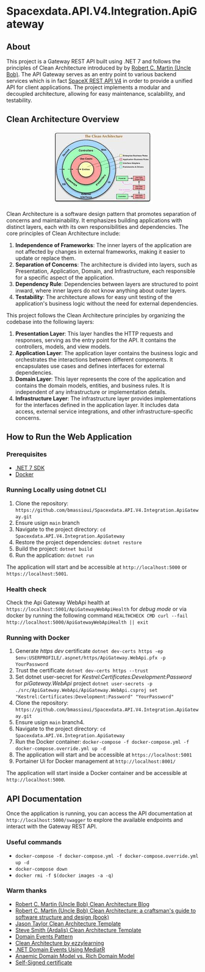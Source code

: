 # Spacexdata.API.V4.Integration.ApiGateway

## About
This project is a Gateway REST API built using .NET 7 and follows the principles of Clean Architecture introduced by by [Robert C. Martin (Uncle Bob)](https://blog.cleancoder.com/uncle-bob/2012/08/13/the-clean-architecture.html). The API Gateway serves as an entry point to various backend services which is in fact [SpaceX REST API V4](https://api.spacexdata.com/latest) in order to provide a unified API for client applications. The project implements a modular and decoupled architecture, allowing for easy maintenance, scalability, and testability.

## Clean Architecture Overview
<div style="text-align:center">
    <img alt="Clean Architecture" src="./documentation/clean_architecture.jpg" />
</div>

Clean Architecture is a software design pattern that promotes separation of concerns and maintainability. It emphasizes building applications with distinct layers, each with its own responsibilities and dependencies. The core principles of Clean Architecture include:

1. **Independence of Frameworks**: The inner layers of the application are not affected by changes in external frameworks, making it easier to update or replace them.
2. **Separation of Concerns**: The architecture is divided into layers, such as Presentation, Application, Domain, and Infrastructure, each responsible for a specific aspect of the application.
3. **Dependency Rule**: Dependencies between layers are structured to point inward, where inner layers do not know anything about outer layers.
4. **Testability**: The architecture allows for easy unit testing of the application's business logic without the need for external dependencies.

This project follows the Clean Architecture principles by organizing the codebase into the following layers:

1. **Presentation Layer**: This layer handles the HTTP requests and responses, serving as the entry point for the API. It contains the controllers, models, and view models.
2. **Application Layer**: The application layer contains the business logic and orchestrates the interactions between different components. It encapsulates use cases and defines interfaces for external dependencies.
3. **Domain Layer**: This layer represents the core of the application and contains the domain models, entities, and business rules. It is independent of any infrastructure or implementation details.
4. **Infrastructure Layer**: The infrastructure layer provides implementations for the interfaces defined in the application layer. It includes data access, external service integrations, and other infrastructure-specific concerns.

## How to Run the Web Application

### Prerequisites
- [.NET 7 SDK](https://dotnet.microsoft.com/download/dotnet/7.0)
- [Docker](https://www.docker.com/products/docker-desktop)

### Running Locally using dotnet CLI
1. Clone the repository: `https://github.com/bmassioui/Spacexdata.API.V4.Integration.ApiGateway.git`
2. Ensure usign `main` branch
3. Navigate to the project directory: `cd Spacexdata.API.V4.Integration.ApiGateway`
4. Restore the project dependencies: `dotnet restore`
5. Build the project: `dotnet build`
6. Run the application: `dotnet run`

The application will start and be accessible at `http://localhost:5000` or `https://localhost:5001`.

### Health check
Check the Api Gateway WebApi health at `https://localhost:5001/ApiGatewayWebApiHealth` for *debug mode* or via docker by running the following command `HEALTHCHECK CMD curl --fail http://localhost:5000/ApiGatewayWebApiHealth || exit`

### Running with Docker
1. Generate *https* *dev* certificate `dotnet dev-certs https -ep $env:USERPROFILE/.aspnet/https/ApiGateway.WebApi.pfx -p YourPassword`
2. Trust the certificate `dotnet dev-certs https --trust`
3. Set dotnet user-secret for *Kestrel:Certificates:Development:Password* for *piGateway.WebApi* project  `dotnet user-secrets -p ./src/ApiGateway.WebApi/ApiGateway.WebApi.csproj set "Kestrel:Certificates:Development:Password" "YourPassword"`
4. Clone the repository: `https://github.com/bmassioui/Spacexdata.API.V4.Integration.ApiGateway.git`
5. Ensure usign `main` branch4. 
6. Navigate to the project directory: `cd Spacexdata.API.V4.Integration.ApiGateway`
7. Run the Docker container: `docker-compose -f docker-compose.yml -f docker-compose.override.yml up -d`
8. The application will start and be accessible at `https://localhost:5001`
9. Portainer Ui for Docker management at `http://localhost:8001/`

The application will start inside a Docker container and be accessible at `http://localhost:5000`.

## API Documentation
Once the application is running, you can access the API documentation at `http://localhost:5000/swagger` to explore the available endpoints and interact with the Gateway REST API.

### Useful commands
- `docker-compose -f docker-compose.yml -f docker-compose.override.yml up -d`
- `docker-compose down`
- `docker rmi -f $(docker images -a -q)`

### Warm thanks
* [Robert C. Martin (Uncle Bob) Clean Architecture Blog](https://blog.cleancoder.com/uncle-bob/2012/08/13/the-clean-architecture.html)
* [Robert C. Martin (Uncle Bob) Clean Architecture: a craftsman's guide to software structure and design (book)](https://www.amazon.es/-/pt/dp/0134494164/ref=asc_df_0134494164/?tag=ptgogshpadde-21&linkCode=df0&hvadid=633475003571&hvpos=&hvnetw=g&hvrand=377167890099432971&hvpone=&hvptwo=&hvqmt=&hvdev=c&hvdvcmdl=&hvlocint=&hvlocphy=1011759&hvtargid=pla-423658477418&psc=1)
* [Jason Taylor Clean Architecture Template](https://github.com/jasontaylordev/CleanArchitecture/tree/f19bd21075a94d0c47b3b212734aba26db9abde7)
* [Steve Smith (Ardalis) Clean Architecture Template](https://github.com/ardalis/CleanArchitecture/tree/55b9e4a2ccc319e9c6f387ed17595e4ef622d8a6)
* [Domain Events Pattern](https://lostechies.com/jimmybogard/2014/05/13/a-better-domain-events-pattern/)
* [Clean Architecture by ezzylearning](https://www.ezzylearning.net/tutorial/a-guide-for-building-software-with-clean-architecture)
* [.NET Domain Events Using MediatR](https://wrapt.dev/blog/dotnet-domain-events)
* [Anaemic Domain Model vs. Rich Domain Model](https://dev.to/crovitz/have-you-anemic-or-rich-domain-model-2ala)
* [Self-Signed certificate](https://learn.microsoft.com/en-us/dotnet/core/additional-tools/self-signed-certificates-guide#with-dotnet-dev-certs)